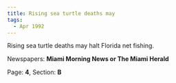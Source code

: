 ```yaml
---  
title: Rising sea turtle deaths may  
tags:  
  - Apr 1992  
---  
```

  
Rising sea turtle deaths may halt Florida net fishing.  
  
Newspapers: **Miami Morning News or The Miami Herald**  
  
Page: **4**, Section: **B** 

